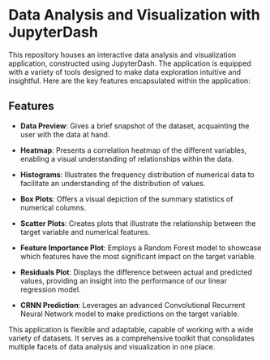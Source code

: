 # Data Analysis and Visualization with JupyterDash

This repository houses an interactive data analysis and visualization application, constructed using JupyterDash. The application is equipped with a variety of tools designed to make data exploration intuitive and insightful. Here are the key features encapsulated within the application:

## Features

- **Data Preview**: Gives a brief snapshot of the dataset, acquainting the user with the data at hand.
  
- **Heatmap**: Presents a correlation heatmap of the different variables, enabling a visual understanding of relationships within the data.

- **Histograms**: Illustrates the frequency distribution of numerical data to facilitate an understanding of the distribution of values.

- **Box Plots**: Offers a visual depiction of the summary statistics of numerical columns.

- **Scatter Plots**: Creates plots that illustrate the relationship between the target variable and numerical features.

- **Feature Importance Plot**: Employs a Random Forest model to showcase which features have the most significant impact on the target variable.

- **Residuals Plot**: Displays the difference between actual and predicted values, providing an insight into the performance of our linear regression model.

- **CRNN Prediction**: Leverages an advanced Convolutional Recurrent Neural Network model to make predictions on the target variable.

This application is flexible and adaptable, capable of working with a wide variety of datasets. It serves as a comprehensive toolkit that consolidates multiple facets of data analysis and visualization in one place.
